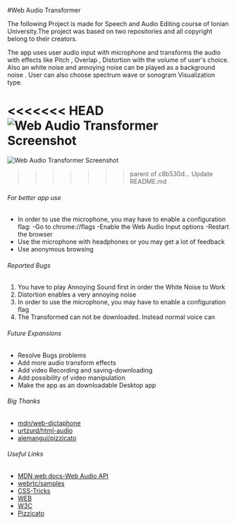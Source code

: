 #Web Audio Transformer

The following Project is made for Speech and Audio Editing course of Ionian University.The project was based on
two repositories and all copyright belong to their creators.

The app uses user audio input with microphone and transforms the audio with effects like Pitch , Overlap , Distortion with the volume of user's choice. Also an white noise and annoying noise can be played as a background noise . User can also choose spectrum wave or sonogram Visualization type.

<<<<<<< HEAD
![Web Audio Transformer Screenshot](https://github.com/PatrykWajs/web-audio-transformer/Screenshot.PNG "Screenshot of the Web Audio API app")
=======
![Web Audio Transformer Screenshot](https://github.com/web-audio-transformere/Screenshot.png "Screenshot of the Web Audio API app")
>>>>>>> parent of c8b530d... Update README.md

###### For better app use

- In order to use the microphone, you may have to enable a configuration flag:
    -Go to chrome://flags
    -Enable the Web Audio Input options
    -Restart the browser
- Use the microphone with headphones or you may get a lot of feedback
- Use anonymous browsing

###### Reported Bugs

1. You have to play Annoying Sound first in order the White Noise to Work
2. Distortion enables a very annoying noise
3. In order to use the microphone, you may have to enable a configuration flag
4. The Transformed can not be downloaded. Instead normal voice can

###### Future Expansions

- Resolve Bugs problems
- Add more audio transform effects
- Add video Recording and saving-downloading
- Add possibility of video manipulation
- Make the app as an downloadable Desktop app

###### Big Thanks

- [mdn/web-dictaphone](https://github.com/mdn/web-dictaphone)
- [urtzurd/html-audio](https://github.com/urtzurd/html-audio)
- [alemangui/pizzicato](https://github.com/alemangui/pizzicato)

###### Useful Links

- [MDN web docs-Web Audio API](https://developer.mozilla.org/en-US/docs/Web/API/Web_Audio_API)
- [webrtc/samples](https://github.com/webrtc/samples/tree/gh-pages/src/content/getusermedia/record)
- [CSS-Tricks](https://css-tricks.com/introduction-web-audio-api/)
- [WEB](https://developers.google.com/web/updates/2016/01/mediarecorder)
- [W3C](https://w3c.github.io/mediacapture-record/MediaRecorder.html)
- [Pizzicato](https://alemangui.github.io/pizzicato/)
